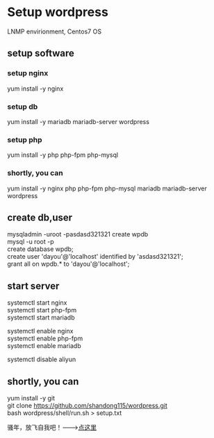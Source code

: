 # Setup wordpress

LNMP envirionment, Centos7 OS <br>

## setup software
### setup nginx
yum install -y nginx

### setup db
yum install -y mariadb mariadb-server wordpress

### setup php
yum install -y php php-fpm php-mysql

### shortly, you can
yum install -y nginx php php-fpm php-mysql mariadb mariadb-server wordpress

## create db,user

mysqladmin -uroot -pasdasd321321 create wpdb <br>
mysql -u root -p <br>
create database wpdb; <br>
create user 'dayou'@'localhost' identified by 'asdasd321321'; <br>
grant all on wpdb.* to 'dayou'@'localhost';

## start server

systemctl start nginx <br>
systemctl start php-fpm <br>
systemctl start mariadb <br>

systemctl enable nginx <br>
systemctl enable php-fpm <br>
systemctl enable mariadb

systemctl disable aliyun

## shortly, you can
yum install -y git <br>
git clone https://github.com/shandong115/wordpress.git <br>
bash wordpress/shell/run.sh > setup.txt

骚年，放飞自我吧！--->[点这里](http://www.zhaolixing.com)

